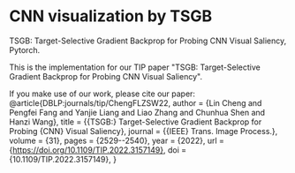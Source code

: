 # CNN visualization by TSGB
TSGB: Target-Selective Gradient Backprop for Probing CNN Visual Saliency, Pytorch.

This is the implementation for our TIP paper "TSGB: Target-Selective Gradient Backprop for Probing CNN Visual Saliency".

If you make use of our work, please cite our paper:
@article{DBLP:journals/tip/ChengFLZSW22,
  author    = {Lin Cheng and
               Pengfei Fang and
               Yanjie Liang and
               Liao Zhang and
               Chunhua Shen and
               Hanzi Wang},
  title     = {{TSGB:} Target-Selective Gradient Backprop for Probing {CNN} Visual
               Saliency},
  journal   = {{IEEE} Trans. Image Process.},
  volume    = {31},
  pages     = {2529--2540},
  year      = {2022},
  url       = {https://doi.org/10.1109/TIP.2022.3157149},
  doi       = {10.1109/TIP.2022.3157149},
}
